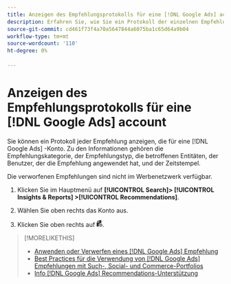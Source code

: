 ```yaml
---
title: Anzeigen des Empfehlungsprotokolls für eine [!DNL Google Ads] account
description: Erfahren Sie, wie Sie ein Protokoll der einzelnen Empfehlungen anzeigen, die für eine [!DNL Google Ads] -Konto.
source-git-commit: cd461f73f4a70a5647844a6075ba1c65d64a9b04
workflow-type: tm+mt
source-wordcount: '110'
ht-degree: 0%

---
```


# Anzeigen des Empfehlungsprotokolls für eine [!DNL Google Ads] account

Sie können ein Protokoll jeder Empfehlung anzeigen, die für eine [!DNL Google Ads] -Konto. Zu den Informationen gehören die Empfehlungskategorie, der Empfehlungstyp, die betroffenen Entitäten, der Benutzer, der die Empfehlung angewendet hat, und der Zeitstempel.

Die verworfenen Empfehlungen sind nicht im Werbenetzwerk verfügbar.

1. Klicken Sie im Hauptmenü auf **[!UICONTROL Search]> [!UICONTROL Insights & Reports] >[!UICONTROL Recommendations]**.

1. Wählen Sie oben rechts das Konto aus.

1. Klicken Sie oben rechts auf ![Empfehlungsprotokolle](/help/search-social-commerce/assets/recommendations-log-view.png "Empfehlungsprotokolle").

>[!MORELIKETHIS]
>
>* [Anwenden oder Verwerfen eines [!DNL Google Ads] Empfehlung](google-recommendation-apply-dismiss.md)
>* [Best Practices für die Verwendung von [!DNL Google Ads] Empfehlungen mit Such-, Social- und Commerce-Portfolios](google-recommendation-best-practices.md)
>* [Info [!DNL Google Ads] Recommendations-Unterstützung](google-recommendation-support.md)

